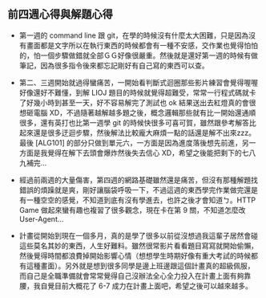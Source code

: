 ## 前四週心得與解題心得
* 第一週的 command line 跟 git，在學的時候沒有什麼太大困難，只是因為沒有畫面都是文字所以在執行東西的時候都會有一種不安感，交作業也覺得怕怕的，怕一個步驟做錯就全部ＧＧ好像很嚴重。然後就是還好第一週的時候有做筆記，因為很多指令後來都忘記剛好有自己寫的東西可以查。

* 第二、三週開始就過得蠻痛苦，一開始看判斷式迴圈那些影片練習會覺得喔喔好像還好不難懂，到解 LIOJ 題目的時候就覺得超難受，常常一行程式碼就卡了好幾小時到甚至一天，好不容易解完了測試也 ok 結果送出去紅燈真的會很想砸電腦 XD，不過隨著越解越多題之後，概念邏輯那些就有比一開始還通順很多，還有英打也比第一週學 git 的時候快很多可喜可賀，雖然跟參考解答比起來還是很多迂迴步驟，然後解法比較龐大麻煩一點的話還是解不出來zzz。最後 [ALG101] 的部分只做到單元六，一方面是因為進度落後想先前進，另一方面是我覺得在解下去頭會爆炸然後失去信心 XD，希望之後能把剩下的七八九補完...

* 經過前兩週的大量傷害，第四週的網路基礎雖然還是痛苦，但沒有那種解題找錯誤的煩躁就是爽，剛好讓腦袋呼吸一下，不過這週的東西學完作業做完還是有一種空空的感覺，不知道到底有沒有學進去，也許之後才會知道ㄅ。HTTP Game 做起來蠻有趣也複習了很多觀念，現在卡在第 9 關，不知道怎麼改 User-Agent...

* 計畫從開始到現在一個多月，真的是學了很多以前從沒想過我這輩子居然會碰這些莫名其妙的東西，人生好難料。雖然很常影片看看題目寫寫就開始偷懶，然後覺得時間都浪費掉開始影響心情（想想學生時期好像有重大考試的時候都有這種畫面）。另外就是想到很多同學是邊上班邊跟這個計畫真的超級佩服，而自己是全職準備就會常常覺得自己沒辦法全心全力投入在計畫上面有夠靠腰，我自覺目前大概花了 6-7 成力在計畫上面吧，希望之後可以越來越多。

